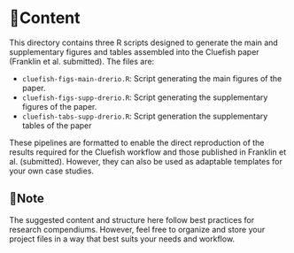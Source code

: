 # 📄Content

This directory contains three R scripts designed to generate the main and supplementary figures and tables assembled into the Cluefish paper (Franklin et al. submitted). The files are:

-  `cluefish-figs-main-drerio.R`: Script generating the main figures of the paper.
-  `cluefish-figs-supp-drerio.R`: Script generating the supplementary figures of the paper. 
-  `cluefish-tabs-supp-drerio.R`: Script generation the supplementary tables of the paper

These pipelines are formatted to enable the direct reproduction of the results required for the Cluefish workflow and those published in Franklin et al. (submitted). However, they can also be used as adaptable templates for your own case studies. 


## 📍Note

The suggested content and structure here follow best practices for research compendiums. However, feel free to organize and store your project files in a way that best suits your needs and workflow.
